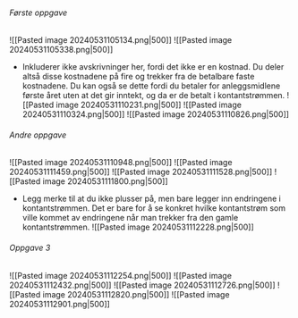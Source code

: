 ###### Første oppgave
![[Pasted image 20240531105134.png|500]]
![[Pasted image 20240531105338.png|500]]
- Inkluderer ikke avskrivninger her, fordi det ikke er en kostnad. Du deler altså disse kostnadene på fire og trekker fra de betalbare faste kostnadene. Du kan også se dette fordi du betaler for anleggsmidlene første året uten at det gir inntekt, og da er de betalt i kontantstrømmen. 
![[Pasted image 20240531110231.png|500]]
![[Pasted image 20240531110324.png|500]]
 ![[Pasted image 20240531110826.png|500]]

###### Andre oppgave
![[Pasted image 20240531110948.png|500]]
![[Pasted image 20240531111459.png|500]]
![[Pasted image 20240531111528.png|500]]
![[Pasted image 20240531111800.png|500]]
- Legg merke til at du ikke plusser på, men bare legger inn endringene i kontantstrømmen. Det er bare for å se konkret hvilke kontantstrøm som ville kommet av endringene når man trekker fra den gamle kontantstrømmen. 
![[Pasted image 20240531112228.png|500]]

###### Oppgave 3
![[Pasted image 20240531112254.png|500]]
![[Pasted image 20240531112432.png|500]]
![[Pasted image 20240531112726.png|500]]
![[Pasted image 20240531112820.png|500]]
![[Pasted image 20240531112901.png|500]]
